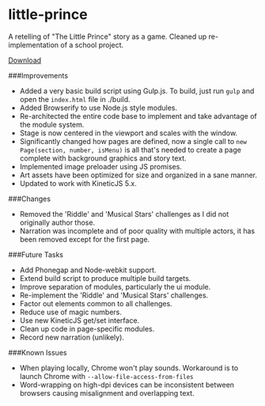 little-prince
=============

A retelling of "The Little Prince" story as a game. Cleaned up re-implementation of a school project.

[Download](http://bit.ly/1fahvCc)

###Improvements
* Added a very basic build script using Gulp.js. To build, just run `gulp` and open the `index.html` file in ./build.
* Added Browserify to use Node.js style modules.
* Re-architected the entire code base to implement and take advantage of the module system.
* Stage is now centered in the viewport and scales with the window.
* Significantly changed how pages are defined, now a single call to `new Page(section, number, isMenu)` is all that's needed to create a page complete with background graphics and story text.
* Implemented image preloader using JS promises.
* Art assets have been optimized for size and organized in a sane manner.
* Updated to work with KineticJS 5.x.

###Changes
* Removed the 'Riddle' and 'Musical Stars' challenges as I did not originally author those.
* Narration was incomplete and of poor quality with multiple actors, it has been removed except for the first page.

###Future Tasks
* Add Phonegap and Node-webkit support.
* Extend build script to produce multiple build targets.
* Improve separation of modules, particularly the ui module.
* Re-implement the 'Riddle' and 'Musical Stars' challenges.
* Factor out elements common to all challenges.
* Reduce use of magic numbers.
* Use new KineticJS get/set interface.
* Clean up code in page-specific modules.
* Record new narration (unlikely).

###Known Issues
* When playing locally, Chrome won't play sounds. Workaround is to launch Chrome with `--allow-file-access-from-files`
* Word-wrapping on high-dpi devices can be inconsistent between browsers causing misalignment and overlapping text.

